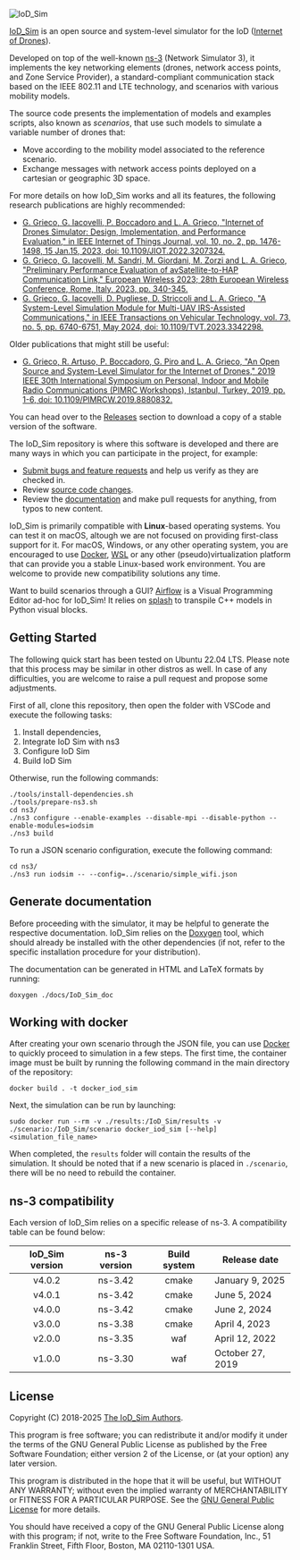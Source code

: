 ![IoD_Sim ](.github/logo_extended.svg)

[IoD_Sim](https://telematics.poliba.it/iod-sim) is an open source and
system-level simulator for the IoD ([Internet of
Drones](https://ieeexplore.ieee.org/document/7423671)).

Developed on top of the well-known [ns-3](https://www.nsnam.org/) (Network
Simulator 3), it implements the key networking elements (drones, network access
points, and Zone Service Provider), a standard-compliant communication stack
based on the IEEE 802.11 and LTE technology, and scenarios with various mobility
models.

The source code presents the implementation of models and examples scripts,
also known as _scenarios_, that use such models to simulate a variable number
of drones that:

- Move according to the mobility model associated to the reference scenario.
- Exchange messages with network access points deployed on a cartesian or geographic 3D space.

For more details on how IoD_Sim works and all its features, the following
research publications are highly recommended:

- [G. Grieco, G. Iacovelli, P. Boccadoro and L. A. Grieco, "Internet of Drones Simulator: Design, Implementation, and Performance Evaluation," in IEEE Internet of Things Journal, vol. 10, no. 2, pp. 1476-1498, 15 Jan.15, 2023, doi: 10.1109/JIOT.2022.3207324.](https://doi.org/10.1109/JIOT.2022.3207324)
- [G. Grieco, G. Iacovelli, M. Sandri, M. Giordani, M. Zorzi and L. A. Grieco, "Preliminary Performance Evaluation of avSatellite-to-HAP Communication Link," European Wireless 2023; 28th European Wireless Conference, Rome, Italy, 2023, pp. 340-345.](https://ieeexplore.ieee.org/abstract/document/10461435)
- [G. Grieco, G. Iacovelli, D. Pugliese, D. Striccoli and L. A. Grieco, "A System-Level Simulation Module for Multi-UAV IRS-Assisted Communications," in IEEE Transactions on Vehicular Technology, vol. 73, no. 5, pp. 6740-6751, May 2024, doi: 10.1109/TVT.2023.3342298.](https://dx.doi.org/10.1109/TVT.2023.3342298)

Older publications that might still be useful:

- [G. Grieco, R. Artuso, P. Boccadoro, G. Piro and L. A. Grieco, "An Open Source and System-Level Simulator for the Internet of Drones," 2019 IEEE 30th International Symposium on Personal, Indoor and Mobile Radio Communications (PIMRC Workshops), Istanbul, Turkey, 2019, pp. 1-6, doi: 10.1109/PIMRCW.2019.8880832.](https://ieeexplore.ieee.org/document/8880832)

You can head over to the [Releases](https://github.com/telematics-lab/IoD_Sim/releases) section to download a copy of a
stable version of the software.

The IoD_Sim repository is where this software is developed and there are many
ways in which you can participate in the project, for example:

- [Submit bugs and feature requests](https://github.com/telematics-lab/IoD_Sim/issues) and help us verify as they are
  checked in.
- Review [source code changes](https://github.com/telematics-lab/IoD_Sim/commits/main/).
- Review the [documentation](https://github.com/telematics-lab/IoD_Sim/tree/main/docs) and make pull requests for anything, from
  typos to new content.

IoD_Sim is primarily compatible with **Linux**-based operating systems. You can
test it on macOS, altough we are not focused on providing first-class support
for it. For macOS, Windows, or any other operating system, you are encouraged
to use [Docker](https://www.docker.com/),
[WSL](https://docs.microsoft.com/en-us/windows/wsl/about) or any other
(pseudo)virtualization platform that can provide you a stable Linux-based work
environment. You are welcome to provide new compatibility solutions any time.

Want to build scenarios through a GUI? [Airflow](https://github.com/GiovanniGrieco/IoD_Sim-airflow)
is a Visual Programming Editor ad-hoc for IoD_Sim! It relies on
[splash](https://github.com/GiovanniGrieco/IoD_Sim-splash) to transpile C++
models in Python visual blocks.

## Getting Started

The following quick start has been tested on Ubuntu 22.04 LTS. Please note that
this process may be similar in other distros as well. In case of any difficulties,
you are welcome to raise a pull request and propose some adjustments.

First of all, clone this repository, then open the folder with VSCode and execute
the following tasks:

1. Install dependencies,
2. Integrate IoD Sim with ns3
3. Configure IoD Sim
4. Build IoD Sim

Otherwise, run the following commands:

```
./tools/install-dependencies.sh
./tools/prepare-ns3.sh
cd ns3/
./ns3 configure --enable-examples --disable-mpi --disable-python --enable-modules=iodsim
./ns3 build
```

To run a JSON scenario configuration, execute the following command:

```
cd ns3/
./ns3 run iodsim -- --config=../scenario/simple_wifi.json
```

## Generate documentation

Before proceeding with the simulator, it may be helpful to generate the respective documentation. IoD_Sim relies on the [Doxygen](https://www.doxygen.nl/index.html) tool, which should already be installed with the other dependencies (if not, refer to the specific installation procedure for your distribution).

The documentation can be generated in HTML and LaTeX formats by running:

```
doxygen ./docs/IoD_Sim_doc
```

## Working with docker

After creating your own scenario through the JSON file, you can use [Docker](https://docs.docker.com/engine/) to quickly proceed to simulation in a few steps. The first time, the container image must be built by running the following command in the main directory of the repository:

```
docker build . -t docker_iod_sim
```

Next, the simulation can be run by launching:

```
sudo docker run --rm -v ./results:/IoD_Sim/results -v ./scenario:/IoD_Sim/scenario docker_iod_sim [--help] <simulation_file_name>
```

When completed, the `results` folder will contain the results of the simulation. It should be noted that if a new scenario is placed in `./scenario`, there will be no need to rebuild the container.

## ns-3 compatibility
Each version of IoD_Sim relies on a specific release of ns-3. A compatibility table can be found below:

| IoD_Sim version| ns-3 version | Build system  | Release date       |
| :------------: | :-----------:| :-----------: |--------------------|
| v4.0.2         | ns-3.42      | cmake         | January 9, 2025    |
| v4.0.1         | ns-3.42      | cmake         | June 5, 2024       |
| v4.0.0         | ns-3.42      | cmake         | June 2, 2024       |
| v3.0.0         | ns-3.38      | cmake         | April 4, 2023      |
| v2.0.0         | ns-3.35      | waf           | April 12, 2022     |
| v1.0.0         | ns-3.30      | waf           | October 27, 2019   |


## License

Copyright (C) 2018-2025 [The IoD_Sim Authors](AUTHORS).

This program is free software; you can redistribute it and/or modify
it under the terms of the GNU General Public License as published by
the Free Software Foundation; either version 2 of the License, or
(at your option) any later version.

This program is distributed in the hope that it will be useful,
but WITHOUT ANY WARRANTY; without even the implied warranty of
MERCHANTABILITY or FITNESS FOR A PARTICULAR PURPOSE. See the
[GNU General Public License](LICENSE) for more details.

You should have received a copy of the GNU General Public License along
with this program; if not, write to the Free Software Foundation, Inc.,
51 Franklin Street, Fifth Floor, Boston, MA 02110-1301 USA.
